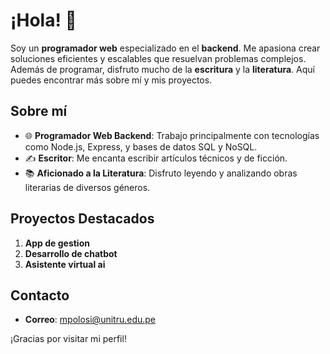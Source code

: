 # ¡Hola! 👋

Soy un **programador web** especializado en el **backend**. Me apasiona crear soluciones eficientes y escalables que resuelvan problemas complejos. Además de programar, disfruto mucho de la **escritura** y la **literatura**. Aquí puedes encontrar más sobre mí y mis proyectos.

## Sobre mí

- 🌐 **Programador Web Backend**: Trabajo principalmente con tecnologías como Node.js, Express, y bases de datos SQL y NoSQL.
- ✍️ **Escritor**: Me encanta escribir artículos técnicos y de ficción.
- 📚 **Aficionado a la Literatura**: Disfruto leyendo y analizando obras literarias de diversos géneros.

## Proyectos Destacados

1. **App de gestion**
2. **Desarrollo de chatbot**
3. **Asistente virtual ai**

## Contacto

- **Correo**: mpolosi@unitru.edu.pe

¡Gracias por visitar mi perfil!
